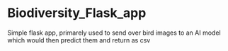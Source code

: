 # Biodiversity_Flask_app

Simple flask app, primarely used to send over bird images to an AI model which would then predict them and return as csv
